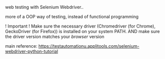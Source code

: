 web testing with Selenium Webdriver..

more of a OOP way of testing, instead of functional programming

! Important !
Make sure the necessary driver (Chromedriver (for Chrome), GeckoDriver (for Firefox)) is installed on your system PATH. AND make sure the driver version matches your _browser_ version


main reference:
https://testautomationu.applitools.com/selenium-webdriver-python-tutorial